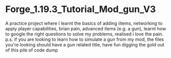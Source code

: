 # Forge_1.19.3_Tutorial_Mod_gun_V3
A practice project where I learnt the basics of adding iitems, networking to apply player capabilities, brian pain, advanced items (e.g. a gun), learnt how to google the right questions to solve my problems, realised i love the pain.
p.s. if you are looking to learn how to simulate a gun from my mod, the files you're looking should have a gun related title, have fun digging the gold out of this pile of code dump
